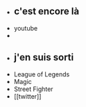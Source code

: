 - ## c'est encore là
- youtube
-
- ## j'en suis sorti
- League of Legends
- Magic
- Street Fighter
- [[twitter]]